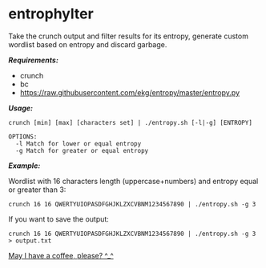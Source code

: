 # entrophylter
Take the crunch output and filter results for its entropy, generate custom wordlist based on entropy and discard garbage.

***Requirements:***
- crunch
- bc
- https://raw.githubusercontent.com/ekg/entropy/master/entropy.py

***Usage:***
```
crunch [min] [max] [characters set] | ./entropy.sh [-l|-g] [ENTROPY]

OPTIONS:
  -l Match for lower or equal entropy
  -g Match for greater or equal entropy
```
***Example:***

Wordlist with 16 characters length (uppercase+numbers) and entropy equal or greater than 3:
```
crunch 16 16 QWERTYUIOPASDFGHJKLZXCVBNM1234567890 | ./entropy.sh -g 3
```
If you want to save the output:
```
crunch 16 16 QWERTYUIOPASDFGHJKLZXCVBNM1234567890 | ./entropy.sh -g 3 > output.txt
```
[May I have a coffee, please? ^_^](https://www.buymeacoffee.com/lobuhi)
